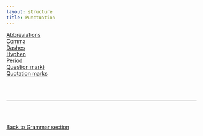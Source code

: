 ```yaml
---
layout: structure
title: Punctuation
---
```


[Abbreviations]({{site.baseurl}}/structures/abbreviations)  
[Comma]({{site.baseurl}}/structures/the-comma)  
[Dashes]({{site.baseurl}}/structures/dashes)  
[Hyphen]({{site.baseurl}}/structures/hyphens)  
[Period]({{site.baseurl}}/structures/the-period)  
[Question mark)]({{site.baseurl}}/structures/the-interrog)  
[Quotation marks]({{site.baseurl}}/structures/quotation-marks)  



<br/>
<br/>

---

<br/>
<br/>

[Back to Grammar section]({{site.baseurl}}/blog)